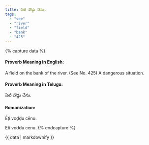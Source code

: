 ```yaml
---
title: ఏటి వొడ్డు చేను.
tags:
  - "see"
  - "river"
  - "field"
  - "bank"
  - "425"
---
```


{% capture data %}
#### Proverb Meaning in English:
A field on the bank of the river.
(See No. 425)
A dangerous situation.

#### Proverb Meaning in Telugu:
ఏటి వొడ్డు చేను.

#### Romanization:
Ēṭi voḍḍu cēnu.

Eti voddu cenu.
{% endcapture %}

{{ data | markdownify }}

